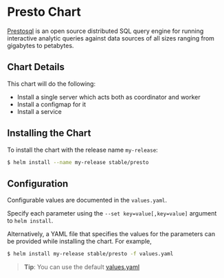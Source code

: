 # Presto Chart

[Prestosql](https://prestosql.io/) is an open source distributed SQL query engine for running interactive analytic queries against data sources of all sizes ranging from gigabytes to petabytes.

## Chart Details

This chart will do the following:

* Install a single server which acts both as coordinator and worker
* Install a configmap for it
* Install a service

## Installing the Chart

To install the chart with the release name `my-release`:

```bash
$ helm install --name my-release stable/presto
```

## Configuration

Configurable values are documented in the `values.yaml`.

Specify each parameter using the `--set key=value[,key=value]` argument to `helm install`.

Alternatively, a YAML file that specifies the values for the parameters can be provided while installing the chart. For example,

```bash
$ helm install my-release stable/presto -f values.yaml
```

> **Tip**: You can use the default [values.yaml](values.yaml)
